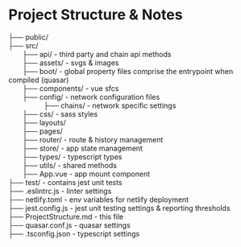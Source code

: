 # Project Structure & Notes

├── public/<br>
├── src/<br>
&emsp;&emsp;├── api/ - third party and chain api methods<br>
&emsp;&emsp;├── assets/ - svgs & images<br>
&emsp;&emsp;├── boot/ - global property files comprise the entrypoint when compiled (quasar)<br>
&emsp;&emsp;├── components/ - vue sfcs<br>
&emsp;&emsp;├── config/ - network configuration files <br>
&emsp;&emsp;&emsp;&emsp;&emsp;├── chains/ - network specific settings <br>
&emsp;&emsp;├── css/ - sass styles<br>
&emsp;&emsp;├── layouts/<br>
&emsp;&emsp;├── pages/<br>
&emsp;&emsp;├── router/ - route & history management<br>
&emsp;&emsp;├── store/ - app state management<br>
&emsp;&emsp;├── types/ - typescript types<br>
&emsp;&emsp;├── utils/ - shared methods<br>
&emsp;&emsp;├── App.vue - app mount component<br>
├── test/ - contains jest unit tests<br>
├── .eslintrc.js - linter settings<br>
├── netlify.toml - env variables for netlify deployment<br>
├── jest.config.js - jest unit testing settings & reporting thresholds<br>
├── ProjectStructure.md - this file<br>
├── quasar.conf.js - quasar settings<br>
├── .tsconfig.json - typescript settings<br>
